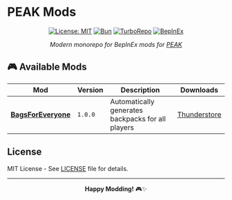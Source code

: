 # PEAK Mods

<div align="center">

[![License: MIT](https://img.shields.io/badge/License-MIT-yellow.svg)](https://opensource.org/licenses/MIT)
[![Bun](https://img.shields.io/badge/Bun-1.0+-black?logo=bun&logoColor=white)](https://bun.sh)
[![TurboRepo](https://img.shields.io/badge/TurboRepo-Monorepo-blue?logo=turborepo)](https://turbo.build/repo)
[![BepInEx](https://img.shields.io/badge/BepInEx-5.x-green)](https://github.com/BepInEx/BepInEx)

*Modern monorepo for BepInEx mods for [PEAK](https://store.steampowered.com/app/3527290/PEAK/)*

</div>

## 🎮 Available Mods

| Mod | Version | Description | Downloads |
|-----|---------|-------------|-----------|
| [**BagsForEveryone**](./mods/BagsForEveryone/) | `1.0.0` | Automatically generates backpacks for all players | [Thunderstore](https://thunderstore.io/c/peak/p/Nozz/BagsForEveryone/) |

## License

MIT License - See [LICENSE](./LICENSE) file for details.

---

<div align="center">

**Happy Modding!** 🎮✨

</div>
